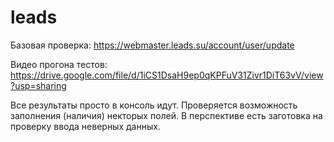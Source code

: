 # leads

Базовая проверка:
https://webmaster.leads.su/account/user/update

Видео прогона тестов:
https://drive.google.com/file/d/1iCS1DsaH9ep0qKPFuV31Zivr1DiT63vV/view?usp=sharing

Все результаты просто в консоль идут.
Проверяется возможность заполнения (наличия) некторых полей.
В перспективе есть заготовка на проверку ввода неверных данных.
